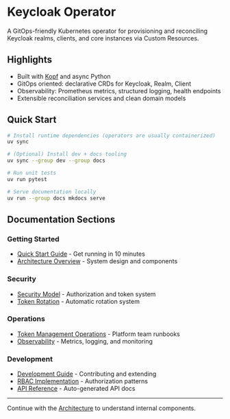 # Keycloak Operator

A GitOps-friendly Kubernetes operator for provisioning and reconciling Keycloak realms, clients, and core instances via Custom Resources.

## Highlights

- Built with [Kopf](https://kopf.readthedocs.io/) and async Python
- GitOps oriented: declarative CRDs for Keycloak, Realm, Client
- Observability: Prometheus metrics, structured logging, health endpoints
- Extensible reconciliation services and clean domain models

## Quick Start

```bash
# Install runtime dependencies (operators are usually containerized)
uv sync

# (Optional) Install dev + docs tooling
uv sync --group dev --group docs

# Run unit tests
uv run pytest

# Serve documentation locally
uv run --group docs mkdocs serve
```

## Documentation Sections

### Getting Started
- [Quick Start Guide](quickstart/README.md) - Get running in 10 minutes
- [Architecture Overview](architecture.md) - System design and components

### Security
- [Security Model](security.md) - Authorization and token system
- [Token Rotation](security.md#token-rotation) - Automatic rotation system

### Operations
- [Token Management Operations](operations/token-management.md) - Platform team runbooks
- [Observability](observability.md) - Metrics, logging, and monitoring

### Development
- [Development Guide](development.md) - Contributing and extending
- [RBAC Implementation](rbac-implementation.md) - Authorization patterns
- [API Reference](api/keycloak_operator.md) - Auto-generated API docs

---

Continue with the [Architecture](architecture.md) to understand internal components.
